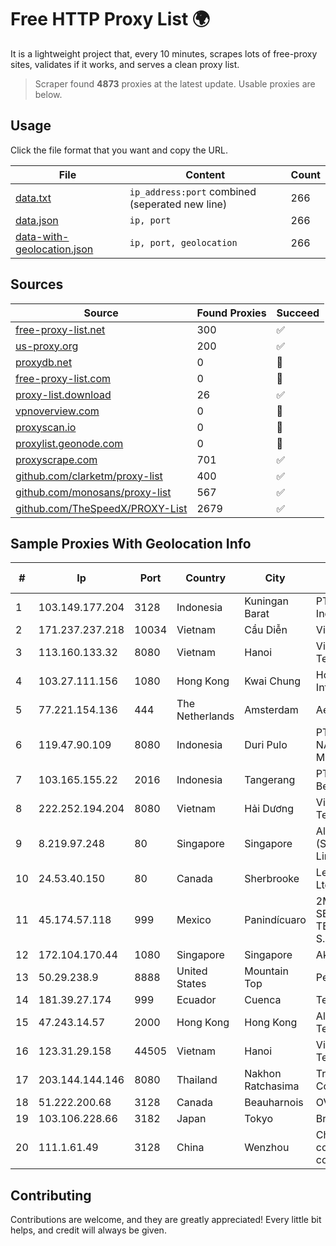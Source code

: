 
# Free HTTP Proxy List 🌍

It is a lightweight project that, every 10 minutes, scrapes lots of free-proxy sites, validates if it works, and serves a clean proxy list.


> Scraper found **4873** proxies at the latest update. Usable proxies are below.

## Usage

Click the file format that you want and copy the URL.


|File|Content|Count|
|----|-------|-----|
|[data.txt](https://raw.githubusercontent.com/themiralay/Proxy-List-World/master/data.txt)|`ip_address:port` combined (seperated new line)|266|
|[data.json](https://raw.githubusercontent.com/themiralay/Proxy-List-World/master/data.json)|`ip, port`|266|
|[data-with-geolocation.json](https://raw.githubusercontent.com/themiralay/Proxy-List-World/master/data-with-geolocation.json)|`ip, port, geolocation`|266|

## Sources

|Source|Found Proxies|Succeed|
|------|-------------|-------|
|[free-proxy-list.net](https://free-proxy-list.net)|300|✅|
|[us-proxy.org](https://www.us-proxy.org)|200|✅|
|[proxydb.net](http://proxydb.net)|0|🚫|
|[free-proxy-list.com](https://free-proxy-list.com/?page=&port=&type%5B%5D=http&type%5B%5D=https&up_time=0&search=Search)|0|🚫|
|[proxy-list.download](https://www.proxy-list.download/HTTP)|26|✅|
|[vpnoverview.com](https://vpnoverview.com/privacy/anonymous-browsing/free-proxy-servers)|0|🚫|
|[proxyscan.io](https://www.proxyscan.io)|0|🚫|
|[proxylist.geonode.com](https://proxylist.geonode.com/api/proxy-list?limit=300&page=1&sort_by=lastChecked&sort_type=desc&protocols=http,https)|0|🚫|
|[proxyscrape.com](https://api.proxyscrape.com/v2/?request=displayproxies&protocol=http&timeout=10000&country=all&ssl=all&anonymity=all)|701|✅|
|[github.com/clarketm/proxy-list](https://raw.githubusercontent.com/clarketm/proxy-list/master/proxy-list-raw.txt)|400|✅|
|[github.com/monosans/proxy-list](https://raw.githubusercontent.com/monosans/proxy-list/main/proxies/http.txt)|567|✅|
|[github.com/TheSpeedX/PROXY-List](https://raw.githubusercontent.com/TheSpeedX/PROXY-List/master/http.txt)|2679|✅|


## Sample Proxies With Geolocation Info

|#|Ip|Port|Country|City|Internet Service Provider|
|-|--|----|-------|----|-------------------------|
|1|103.149.177.204|3128|Indonesia|Kuningan Barat|PT Herza Digital Indonesia|
|2|171.237.237.218|10034|Vietnam|Cầu Diễn|Viettel Corporation|
|3|113.160.133.32|8080|Vietnam|Hanoi|VietNam Post and Telecom Corporation|
|4|103.27.111.156|1080|Hong Kong|Kwai Chung|Hong Kong San Ai Net Int'l Limited|
|5|77.221.154.136|444|The Netherlands|Amsterdam|Aeza International LTD|
|6|119.47.90.109|8080|Indonesia|Duri Pulo|PT. JAWA POS NATIONAL NETWORK MEDIALINK|
|7|103.165.155.22|2016|Indonesia|Tangerang|PT Jaringan Keluarga Bersama|
|8|222.252.194.204|8080|Vietnam|Hải Dương|VietNam Post and Telecom Corporation|
|9|8.219.97.248|80|Singapore|Singapore|Alibaba Cloud (Singapore) Private Limited|
|10|24.53.40.150|80|Canada|Sherbrooke|Le Groupe Videotron Ltee|
|11|45.174.57.118|999|Mexico|Panindícuaro|2M INGENIERIA Y SERVICIOS EN TELECOMUNICACIONES S.A. DE C.V|
|12|172.104.170.44|1080|Singapore|Singapore|Akamai Technologies|
|13|50.29.238.9|8888|United States|Mountain Top|PenTeleData Inc.|
|14|181.39.27.174|999|Ecuador|Cuenca|Telconet S.A|
|15|47.243.14.57|2000|Hong Kong|Hong Kong|Alibaba (US) Technology Co., Ltd.|
|16|123.31.29.158|44505|Vietnam|Hanoi|VietNam Post and Telecom Corporation|
|17|203.144.144.146|8080|Thailand|Nakhon Ratchasima|True Internet Corporation CO. Ltd.|
|18|51.222.200.68|3128|Canada|Beauharnois|OVH SAS|
|19|103.106.228.66|3182|Japan|Tokyo|BrainStorm Network, Inc|
|20|111.1.61.49|3128|China|Wenzhou|China Mobile communications corporation|



## Contributing

Contributions are welcome, and they are greatly appreciated! Every
little bit helps, and credit will always be given.

